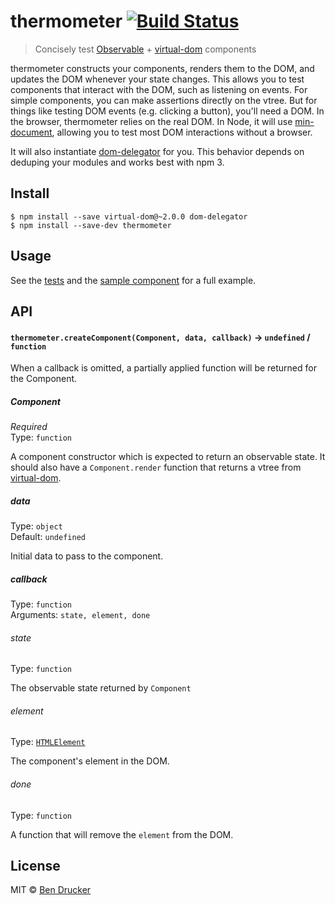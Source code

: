 # thermometer [![Build Status](https://travis-ci.org/bendrucker/thermometer.svg?branch=master)](https://travis-ci.org/bendrucker/thermometer)

> Concisely test [Observable](https://github.com/raynos/observ) + [virtual-dom](https://github.com/matt-esch/virtual-dom) components

thermometer constructs your components, renders them to the DOM, and updates the DOM whenever your state changes. This allows you to test components that interact with the DOM, such as listening on events. For simple components, you can make assertions directly on the vtree. But for things like testing DOM events (e.g. clicking a button), you'll need a DOM. In the browser, thermometer relies on the real DOM. In Node, it will use [min-document](https://github.com/raynos/min-document), allowing you to test most DOM interactions without a browser.

It will also instantiate [dom-delegator](https://github.com/raynos/dom-delegator) for you. This behavior depends on deduping your modules and works best with npm 3.

## Install

```
$ npm install --save virtual-dom@~2.0.0 dom-delegator
$ npm install --save-dev thermometer
```


## Usage

See the [tests](test.js) and the [sample component](component.js) for a full example.

## API

#### `thermometer.createComponent(Component, data, callback)` -> `undefined` / `function`

When a callback is omitted, a partially applied function will be returned for the Component.

##### Component

*Required*  
Type: `function`

A component constructor which is expected to return an observable state. It should also have a `Component.render` function that returns a vtree from [virtual-dom](https://github.com/matt-esch/virtual-dom).

##### data

Type: `object`  
Default: `undefined`

Initial data to pass to the component.

##### callback

Type: `function`  
Arguments: `state, element, done`

###### state

Type: `function`

The observable state returned by `Component`

###### element

Type: [`HTMLElement`](https://developer.mozilla.org/en-US/docs/Web/API/HTMLElement)

The component's element in the DOM.

###### done

Type: `function`

A function that will remove the `element` from the DOM.


## License

MIT © [Ben Drucker](http://bendrucker.me)
